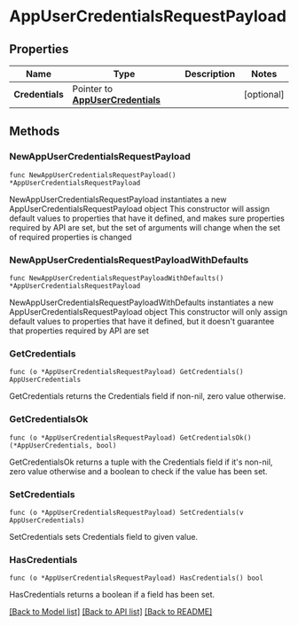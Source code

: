 # AppUserCredentialsRequestPayload

## Properties

Name | Type | Description | Notes
------------ | ------------- | ------------- | -------------
**Credentials** | Pointer to [**AppUserCredentials**](AppUserCredentials.md) |  | [optional] 

## Methods

### NewAppUserCredentialsRequestPayload

`func NewAppUserCredentialsRequestPayload() *AppUserCredentialsRequestPayload`

NewAppUserCredentialsRequestPayload instantiates a new AppUserCredentialsRequestPayload object
This constructor will assign default values to properties that have it defined,
and makes sure properties required by API are set, but the set of arguments
will change when the set of required properties is changed

### NewAppUserCredentialsRequestPayloadWithDefaults

`func NewAppUserCredentialsRequestPayloadWithDefaults() *AppUserCredentialsRequestPayload`

NewAppUserCredentialsRequestPayloadWithDefaults instantiates a new AppUserCredentialsRequestPayload object
This constructor will only assign default values to properties that have it defined,
but it doesn't guarantee that properties required by API are set

### GetCredentials

`func (o *AppUserCredentialsRequestPayload) GetCredentials() AppUserCredentials`

GetCredentials returns the Credentials field if non-nil, zero value otherwise.

### GetCredentialsOk

`func (o *AppUserCredentialsRequestPayload) GetCredentialsOk() (*AppUserCredentials, bool)`

GetCredentialsOk returns a tuple with the Credentials field if it's non-nil, zero value otherwise
and a boolean to check if the value has been set.

### SetCredentials

`func (o *AppUserCredentialsRequestPayload) SetCredentials(v AppUserCredentials)`

SetCredentials sets Credentials field to given value.

### HasCredentials

`func (o *AppUserCredentialsRequestPayload) HasCredentials() bool`

HasCredentials returns a boolean if a field has been set.


[[Back to Model list]](../README.md#documentation-for-models) [[Back to API list]](../README.md#documentation-for-api-endpoints) [[Back to README]](../README.md)


